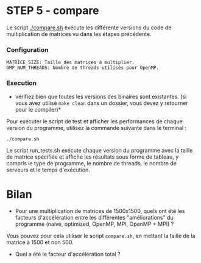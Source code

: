 # STEP 5 - compare

Le script [./compare.sh](./compare.sh) exécute les différente versions du code de multiplication de matrices vu dans les étapes précédente.

### Configuration
```
MATRICE_SIZE: Taille des matrices à multiplier.
OMP_NUM_THREADS: Nombre de threads utilisés pour OpenMP.
```

### Execution
* vérifiez bien que toutes les versions des binaires sont existantes. (si vous avez utilisé `make clean` dans un dossier, vous devez y retourner pour le compiler)*



Pour exécuter le script de test et afficher les performances de chaque version du programme, utilisez la commande suivante dans le terminal :
```
./compare.sh
```

Le script run_tests.sh exécute chaque version du programme avec la taille de matrice spécifiée et affiche les résultats sous forme de tableau, y compris le type de programme, le nombre de threads, le nombre de serveurs et le temps d'exécution.

# Bilan
- Pour une multiplication de matrices de 1500x1500, quels ont été les facteurs d'accélération entre les différentes "améliorations" du programme (naive, optimized, OpenMP, MPI, OpenMP + MPI) ?

Vous pouvez pour cela utiliser le script `compare.sh`, en mettant la taille de la matrice à 1500 et non 500.

- Quel a été le facteur d'accélération total ?
